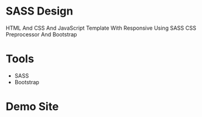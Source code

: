 # SASS Design

HTML And CSS And JavaScript Template With Responsive Using SASS CSS Preprocessor And Bootstrap

# Tools

- SASS
- Bootstrap

# Demo Site
